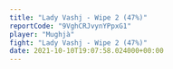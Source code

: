 ```yaml
---
title: "Lady Vashj - Wipe 2 (47%)"
reportCode: "9VghCRJvynYPpxG1"
player: "Mughjà"
fight: "Lady Vashj - Wipe 2 (47%)"
date: 2021-10-10T19:07:58.024000+00:00
---
```

